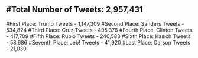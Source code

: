 #Total Number of Tweets: 2,957,431 
---
#First Place: Trump Tweets - 1,147,309
#Second Place: Sanders Tweets - 534,824
#Third Place: Cruz Tweets - 495,376
#Fourth Place: Clinton Tweets - 417,709
#Fifth Place: Rubio Tweets - 240,588
#Sixth Place: Kasich Tweets - 58,686
#Seventh Place: Jeb! Tweets - 41,920
#Last Place: Carson Tweets - 21,030
